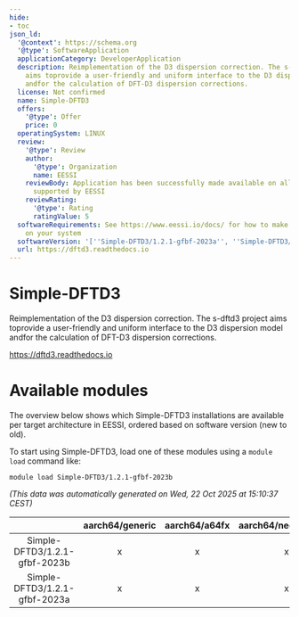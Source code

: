 ```yaml
---
hide:
- toc
json_ld:
  '@context': https://schema.org
  '@type': SoftwareApplication
  applicationCategory: DeveloperApplication
  description: Reimplementation of the D3 dispersion correction. The s-dftd3 project
    aims toprovide a user-friendly and uniform interface to the D3 dispersion model
    andfor the calculation of DFT-D3 dispersion corrections.
  license: Not confirmed
  name: Simple-DFTD3
  offers:
    '@type': Offer
    price: 0
  operatingSystem: LINUX
  review:
    '@type': Review
    author:
      '@type': Organization
      name: EESSI
    reviewBody: Application has been successfully made available on all architectures
      supported by EESSI
    reviewRating:
      '@type': Rating
      ratingValue: 5
  softwareRequirements: See https://www.eessi.io/docs/ for how to make EESSI available
    on your system
  softwareVersion: '[''Simple-DFTD3/1.2.1-gfbf-2023a'', ''Simple-DFTD3/1.2.1-gfbf-2023b'']'
  url: https://dftd3.readthedocs.io
---
```


Simple-DFTD3
============


Reimplementation of the D3 dispersion correction. The s-dftd3 project aims toprovide a user-friendly and uniform interface to the D3 dispersion model andfor the calculation of DFT-D3 dispersion corrections.

https://dftd3.readthedocs.io
# Available modules


The overview below shows which Simple-DFTD3 installations are available per target architecture in EESSI, ordered based on software version (new to old).

To start using Simple-DFTD3, load one of these modules using a `module load` command like:

```shell
module load Simple-DFTD3/1.2.1-gfbf-2023b
```

*(This data was automatically generated on Wed, 22 Oct 2025 at 15:10:37 CEST)*

| |aarch64/generic|aarch64/a64fx|aarch64/neoverse_n1|aarch64/neoverse_v1|aarch64/nvidia/grace|x86_64/generic|x86_64/amd/zen2|x86_64/amd/zen3|x86_64/amd/zen4|x86_64/intel/cascadelake|x86_64/intel/haswell|x86_64/intel/icelake|x86_64/intel/sapphirerapids|x86_64/intel/skylake_avx512|
| :---: | :---: | :---: | :---: | :---: | :---: | :---: | :---: | :---: | :---: | :---: | :---: | :---: | :---: | :---: |
|Simple-DFTD3/1.2.1-gfbf-2023b|x|x|x|x|x|x|x|x|x|x|x|x|x|x|
|Simple-DFTD3/1.2.1-gfbf-2023a|x|x|x|x|x|x|x|x|x|x|x|x|x|x|
